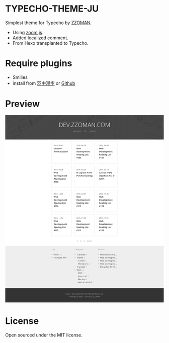 # TYPECHO-THEME-JU
Simplest theme for Typecho by [ZZOMAN](https://github.com/reumia/hexo-theme-zzoman2015/blob/master/readme.md).

- Using [zoom.js](https://github.com/fat/zoom.js).
- Added localized comment.
- From Hexo transplanted to Typecho.
# Require plugins
- Smilies
- install from [羽中漫步](http://www.jzwalk.com/archives/net/smilies-for-typecho) or [Github](https://github.com/jzwalk/Smilies/)

# Preview
![template preview](https://raw.githubusercontent.com/lyekumchew/Ju/master/examples.png "Ju template preview")

# License
Open sourced under the MIT license.
